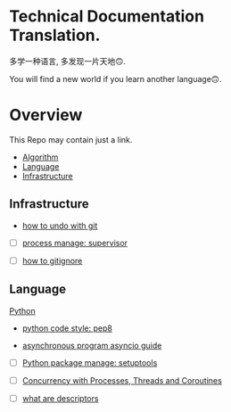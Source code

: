 # Technical Documentation Translation.

多学一种语言, 多发现一片天地🙃.

You will find a new world if you learn another language🙃.

# Overview

This Repo may contain just a link.

- [Algorithm](https://github.com/kakukosaku/DSA#Algorithm)
- [Language](#Language)
- [Infrastructure](#infrastructure)

## Infrastructure

- [how to undo with git](infrastructure/how-to-undo-with-git.md)  

- [ ] [process manage: supervisor]()

- [ ] [how to gitignore](https://labs.consol.de/development/git/2017/02/22/gitignore.html)

## Language

[Python](https://github.com/kakukosaku/pythonSkill)

- [python code style: pep8](language/python/python-code-style.md)  

- [asynchronous program asyncio guide](language/python/asyncio-guide.md)  

- [ ] [Python package manage: setuptools](https://github.com/kakuchange/technicalTranslation/blob/master/other/setuptools.md)

- [ ] [Concurrency with Processes, Threads and Coroutines](https://pymotw.com/3/concurrency.html)

- [ ] [what are descriptors](https://www.blog.pythonlibrary.org/2016/06/10/python-201-what-are-descriptors/)
